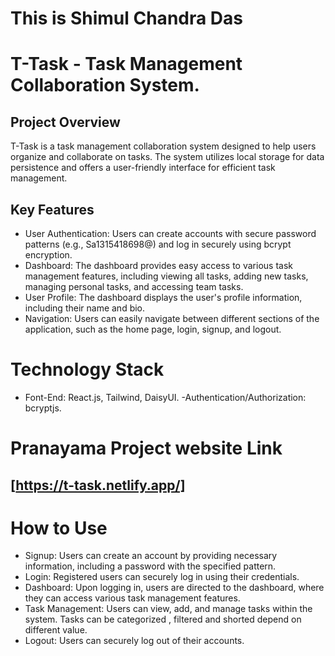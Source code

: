 # This is Shimul Chandra Das
# T-Task - Task Management Collaboration System.

## Project Overview
T-Task is a task management collaboration system designed to help users organize and collaborate on tasks. The system utilizes local storage for data persistence and offers a user-friendly interface for efficient task management.
## Key Features
- User Authentication: Users can create accounts with secure password patterns (e.g., Sa1315418698@) and log in securely using bcrypt encryption.
- Dashboard: The dashboard provides easy access to various task management features, including viewing all tasks, adding new tasks, managing personal tasks, and accessing team tasks.
- User Profile: The dashboard displays the user's profile information, including their name and bio.
- Navigation: Users can easily navigate between different sections of the application, such as the home page, login, signup, and logout.

# Technology Stack
- Font-End: React.js, Tailwind, DaisyUI.
-Authentication/Authorization: bcryptjs.
# Pranayama Project website Link
 
## [https://t-task.netlify.app/]


# How to Use
- Signup: Users can create an account by providing necessary information, including a password with the specified pattern.
- Login: Registered users can securely log in using their credentials.
- Dashboard: Upon logging in, users are directed to the dashboard, where they can access various task management features.
- Task Management: Users can view, add, and manage tasks within the system. Tasks can be categorized , filtered and shorted depend on different value.
- Logout: Users can securely log out of their accounts.